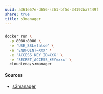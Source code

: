 ```yaml
---
uuid: a361e57e-d656-4361-bf5d-34192ba7449f
share: true
title: s3manager
---
```

``` bash

docker run \
  -p 8080:8080 \
  -e 'USE_SSL=false' \
  -e 'ENDPOINT=XXX' \
  -e 'ACCESS_KEY_ID=XXX' \
  -e 'SECRET_ACCESS_KEY=xxx' \
  cloudlena/s3manager

```

#### Sources

* [s3manager](https://github.com/cloudlena/s3manager)